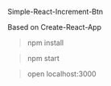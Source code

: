 Simple-React-Increment-Btn

Based on Create-React-App

> npm install

> npm start

> open localhost:3000
